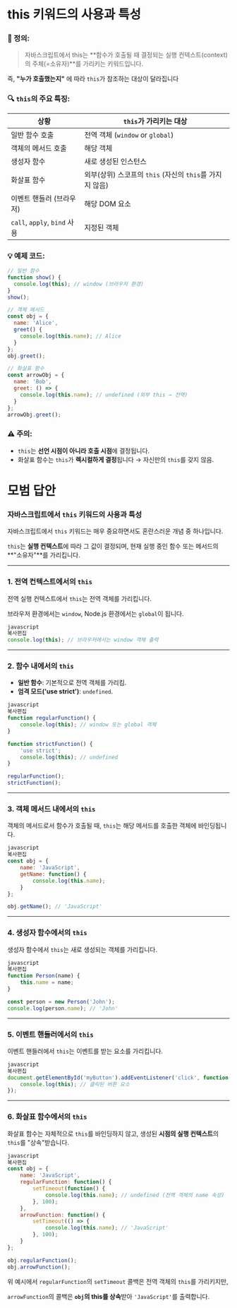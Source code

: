 # this 키워드의 사용과 특성

### 📘 정의:

> 자바스크립트에서 this는 **함수가 호출될 때 결정되는 실행 컨텍스트(context)의 주체(=소유자)**를 가리키는 키워드입니다.
> 

즉, **"누가 호출했는지"** 에 따라 `this`가 참조하는 대상이 달라집니다

### 🔍 `this`의 주요 특징:

| 상황 | `this`가 가리키는 대상 |
| --- | --- |
| 일반 함수 호출 | 전역 객체 (`window` or `global`) |
| 객체의 메서드 호출 | 해당 객체 |
| 생성자 함수 | 새로 생성된 인스턴스 |
| 화살표 함수 | 외부(상위) 스코프의 `this` (자신의 `this`를 가지지 않음) |
| 이벤트 핸들러 (브라우저) | 해당 DOM 요소 |
| `call`, `apply`, `bind` 사용 | 지정된 객체 |

### 💡 예제 코드:

```jsx
// 일반 함수
function show() {
  console.log(this); // window (브라우저 환경)
}
show();

// 객체 메서드
const obj = {
  name: 'Alice',
  greet() {
    console.log(this.name); // Alice
  }
};
obj.greet();

// 화살표 함수
const arrowObj = {
  name: 'Bob',
  greet: () => {
    console.log(this.name); // undefined (외부 this → 전역)
  }
};
arrowObj.greet();

```

### ⚠️ 주의:

- `this`는 **선언 시점이 아니라 호출 시점**에 결정됩니다.
- 화살표 함수는 `this`가 **렉시컬하게 결정**됩니다 → 자신만의 `this`를 갖지 않음.

# **모범 답안**

### **자바스크립트에서 `this` 키워드의 사용과 특성**

자바스크립트에서 `this` 키워드는 매우 중요하면서도 혼란스러운 개념 중 하나입니다.

`this`는 **실행 컨텍스트**에 따라 그 값이 결정되며, 현재 실행 중인 함수 또는 메서드의 **"소유자"**를 가리킵니다.

---

### **1. 전역 컨텍스트에서의 `this`**

전역 실행 컨텍스트에서 `this`는 전역 객체를 가리킵니다.

브라우저 환경에서는 `window`, Node.js 환경에서는 `global`이 됩니다.

```jsx
javascript
복사편집
console.log(this); // 브라우저에서는 window 객체 출력

```

---

### **2. 함수 내에서의 `this`**

- **일반 함수**: 기본적으로 전역 객체를 가리킴.
- **엄격 모드('use strict')**: `undefined`.

```jsx
javascript
복사편집
function regularFunction() {
    console.log(this); // window 또는 global 객체
}

function strictFunction() {
    'use strict';
    console.log(this); // undefined
}

regularFunction();
strictFunction();

```

---

### **3. 객체 메서드 내에서의 `this`**

객체의 메서드로서 함수가 호출될 때, `this`는 해당 메서드를 호출한 객체에 바인딩됩니다.

```jsx
javascript
복사편집
const obj = {
    name: 'JavaScript',
    getName: function() {
        console.log(this.name);
    }
};

obj.getName(); // 'JavaScript'

```

---

### **4. 생성자 함수에서의 `this`**

생성자 함수에서 `this`는 새로 생성되는 객체를 가리킵니다.

```jsx
javascript
복사편집
function Person(name) {
    this.name = name;
}

const person = new Person('John');
console.log(person.name); // 'John'

```

---

### **5. 이벤트 핸들러에서의 `this`**

이벤트 핸들러에서 `this`는 이벤트를 받는 요소를 가리킵니다.

```jsx
javascript
복사편집
document.getElementById('myButton').addEventListener('click', function() {
    console.log(this); // 클릭된 버튼 요소
});

```

---

### **6. 화살표 함수에서의 `this`**

화살표 함수는 자체적으로 `this`를 바인딩하지 않고, 생성된 **시점의 실행 컨텍스트**의 `this`를 "상속"받습니다.

```jsx
javascript
복사편집
const obj = {
    name: 'JavaScript',
    regularFunction: function() {
        setTimeout(function() {
            console.log(this.name); // undefined (전역 객체의 name 속성)
        }, 100);
    },
    arrowFunction: function() {
        setTimeout(() => {
            console.log(this.name); // 'JavaScript'
        }, 100);
    }
};

obj.regularFunction();
obj.arrowFunction();

```

위 예시에서 `regularFunction`의 `setTimeout` 콜백은 전역 객체의 `this`를 가리키지만,

`arrowFunction`의 콜백은 **`obj`의 this를 상속**받아 `'JavaScript'`를 출력합니다.
